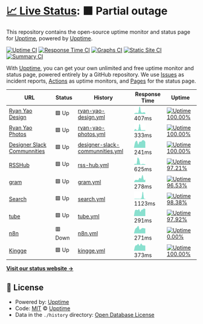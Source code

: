 # [📈 Live Status](https://demo.upptime.js.org): <!--live status--> **🟧 Partial outage**

This repository contains the open-source uptime monitor and status page for [Upptime](https://upptime.js.org), powered by [Upptime](https://github.com/upptime/upptime).

[![Uptime CI](https://github.com/koj-co/upptime/workflows/Uptime%20CI/badge.svg)](https://github.com/koj-co/upptime/actions?query=workflow%3A%22Uptime+CI%22)
[![Response Time CI](https://github.com/koj-co/upptime/workflows/Response%20Time%20CI/badge.svg)](https://github.com/koj-co/upptime/actions?query=workflow%3A%22Response+Time+CI%22)
[![Graphs CI](https://github.com/koj-co/upptime/workflows/Graphs%20CI/badge.svg)](https://github.com/koj-co/upptime/actions?query=workflow%3A%22Graphs+CI%22)
[![Static Site CI](https://github.com/koj-co/upptime/workflows/Static%20Site%20CI/badge.svg)](https://github.com/koj-co/upptime/actions?query=workflow%3A%22Static+Site+CI%22)
[![Summary CI](https://github.com/koj-co/upptime/workflows/Summary%20CI/badge.svg)](https://github.com/koj-co/upptime/actions?query=workflow%3A%22Summary+CI%22)

With [Upptime](https://upptime.js.org), you can get your own unlimited and free uptime monitor and status page, powered entirely by a GitHub repository. We use [Issues](https://github.com/upptime/upptime/issues) as incident reports, [Actions](https://github.com/upptime/upptime/actions) as uptime monitors, and [Pages](https://demo.upptime.js.org) for the status page.

<!--start: status pages-->
<!-- This summary is generated by Upptime (https://github.com/upptime/upptime) -->
<!-- Do not edit this manually, your changes will be overwritten -->

| URL                                                                | Status  | History                                                                                                                        | Response Time                                                                                    | Uptime                                                                                                                                                                                                                                                     |
| ------------------------------------------------------------------ | ------- | ------------------------------------------------------------------------------------------------------------------------------ | ------------------------------------------------------------------------------------------------ | ---------------------------------------------------------------------------------------------------------------------------------------------------------------------------------------------------------------------------------------------------------- |
| [Ryan Yao Design](https://ryanyao.design)                          | 🟩 Up   | [ryan-yao-design.yml](https://github.com/lucky13820/uptime/commits/master/history/ryan-yao-design.yml)                         | <img alt="Response time graph" src="./graphs/ryan-yao-design.png" height="20"> 407ms             | [![Uptime 100.00%](https://img.shields.io/endpoint?url=https%3A%2F%2Fraw.githubusercontent.com%2Flucky13820%2Fuptime%2Fmaster%2Fapi%2Fryan-yao-design%2Fuptime.json)](https://lucky13820.github.io/uptime/history/ryan-yao-design)                         |
| [Ryan Yao Photos](https://ryanyao.photos)                          | 🟩 Up   | [ryan-yao-photos.yml](https://github.com/lucky13820/uptime/commits/master/history/ryan-yao-photos.yml)                         | <img alt="Response time graph" src="./graphs/ryan-yao-photos.png" height="20"> 333ms             | [![Uptime 100.00%](https://img.shields.io/endpoint?url=https%3A%2F%2Fraw.githubusercontent.com%2Flucky13820%2Fuptime%2Fmaster%2Fapi%2Fryan-yao-photos%2Fuptime.json)](https://lucky13820.github.io/uptime/history/ryan-yao-photos)                         |
| [Designer Slack Communnities](https://www.designerslack.community) | 🟩 Up   | [designer-slack-communnities.yml](https://github.com/lucky13820/uptime/commits/master/history/designer-slack-communnities.yml) | <img alt="Response time graph" src="./graphs/designer-slack-communnities.png" height="20"> 241ms | [![Uptime 100.00%](https://img.shields.io/endpoint?url=https%3A%2F%2Fraw.githubusercontent.com%2Flucky13820%2Fuptime%2Fmaster%2Fapi%2Fdesigner-slack-communnities%2Fuptime.json)](https://lucky13820.github.io/uptime/history/designer-slack-communnities) |
| [RSSHub](https://rsshub.ryanyao.xyz)                               | 🟩 Up   | [rss-hub.yml](https://github.com/lucky13820/uptime/commits/master/history/rss-hub.yml)                                         | <img alt="Response time graph" src="./graphs/rss-hub.png" height="20"> 625ms                     | [![Uptime 97.21%](https://img.shields.io/endpoint?url=https%3A%2F%2Fraw.githubusercontent.com%2Flucky13820%2Fuptime%2Fmaster%2Fapi%2Frss-hub%2Fuptime.json)](https://lucky13820.github.io/uptime/history/rss-hub)                                          |
| [gram](https://gram.ryanyao.xyz)                                   | 🟩 Up   | [gram.yml](https://github.com/lucky13820/uptime/commits/master/history/gram.yml)                                               | <img alt="Response time graph" src="./graphs/gram.png" height="20"> 278ms                        | [![Uptime 96.53%](https://img.shields.io/endpoint?url=https%3A%2F%2Fraw.githubusercontent.com%2Flucky13820%2Fuptime%2Fmaster%2Fapi%2Fgram%2Fuptime.json)](https://lucky13820.github.io/uptime/history/gram)                                                |
| [Search](https://search.ryanyao.xyz)                               | 🟩 Up   | [search.yml](https://github.com/lucky13820/uptime/commits/master/history/search.yml)                                           | <img alt="Response time graph" src="./graphs/search.png" height="20"> 1123ms                     | [![Uptime 98.38%](https://img.shields.io/endpoint?url=https%3A%2F%2Fraw.githubusercontent.com%2Flucky13820%2Fuptime%2Fmaster%2Fapi%2Fsearch%2Fuptime.json)](https://lucky13820.github.io/uptime/history/search)                                            |
| [tube](https://tube.ryanyao.xyz)                                   | 🟩 Up   | [tube.yml](https://github.com/lucky13820/uptime/commits/master/history/tube.yml)                                               | <img alt="Response time graph" src="./graphs/tube.png" height="20"> 291ms                        | [![Uptime 97.92%](https://img.shields.io/endpoint?url=https%3A%2F%2Fraw.githubusercontent.com%2Flucky13820%2Fuptime%2Fmaster%2Fapi%2Ftube%2Fuptime.json)](https://lucky13820.github.io/uptime/history/tube)                                                |
| [n8n](https://n8n.ryanyao.xyz)                                     | 🟥 Down | [n8n.yml](https://github.com/lucky13820/uptime/commits/master/history/n8n.yml)                                                 | <img alt="Response time graph" src="./graphs/n8n.png" height="20"> 271ms                         | [![Uptime 0.00%](https://img.shields.io/endpoint?url=https%3A%2F%2Fraw.githubusercontent.com%2Flucky13820%2Fuptime%2Fmaster%2Fapi%2Fn8n%2Fuptime.json)](https://lucky13820.github.io/uptime/history/n8n)                                                   |
| [Kingge](https://www.kingge.com)                                   | 🟩 Up   | [kingge.yml](https://github.com/lucky13820/uptime/commits/master/history/kingge.yml)                                           | <img alt="Response time graph" src="./graphs/kingge.png" height="20"> 373ms                      | [![Uptime 100.00%](https://img.shields.io/endpoint?url=https%3A%2F%2Fraw.githubusercontent.com%2Flucky13820%2Fuptime%2Fmaster%2Fapi%2Fkingge%2Fuptime.json)](https://lucky13820.github.io/uptime/history/kingge)                                           |

<!--end: status pages-->

[**Visit our status website →**](https://demo.upptime.js.org)

## 📄 License

- Powered by: [Upptime](https://github.com/upptime/upptime)
- Code: [MIT](./LICENSE) © [Upptime](https://upptime.js.org)
- Data in the `./history` directory: [Open Database License](https://opendatacommons.org/licenses/odbl/1-0/)
